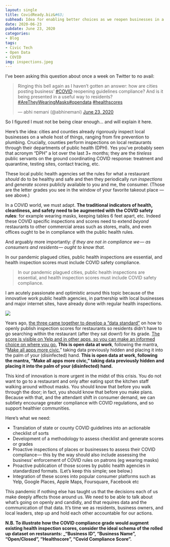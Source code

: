```yaml
---
layout: single
title: CovidReady.biz&#63;
subhead: Idea for enabling better choices as we reopen businesses in a COVID world
date: 2020-06-23
pubdate: June 23, 2020
categories:
- Blog
tags:
- Civic Tech
- Open Data
- COVID
img: inspections.jpeg
---
```

I’ve been asking this question about once a week on Twitter to no avail:

<blockquote class="twitter-tweet"><p lang="en" dir="ltr">Ringing this bell again as I haven’t gotten an answer: how are cities posting business’ <a href="https://twitter.com/hashtag/COVID?src=hash&amp;ref_src=twsrc%5Etfw">#COVID</a> reopening guidelines compliance? And is it being presented in a useful way to residents? <a href="https://twitter.com/hashtag/AreTheyWearingMasks?src=hash&amp;ref_src=twsrc%5Etfw">#AreTheyWearingMasks</a><a href="https://twitter.com/hashtag/opendata?src=hash&amp;ref_src=twsrc%5Etfw">#opendata</a> <a href="https://twitter.com/hashtag/healthscores?src=hash&amp;ref_src=twsrc%5Etfw">#healthscores</a></p>&mdash; abhi nemani (@abhinemani) <a href="https://twitter.com/abhinemani/status/1275221468566163456?ref_src=twsrc%5Etfw">June 23, 2020</a></blockquote> <script async src="https://platform.twitter.com/widgets.js" charset="utf-8"></script>

So I figured I must not be being clear enough… and will explain it here.

Here’s the idea: cities and counties already rigorously inspect local businesses on a whole host of things, ranging from fire prevention to plumbing. Crucially, counties perform inspections on local restaurants through their departments of public health (DPH). Yes you’ve probably seen that acronym “DPH” a lot over the last 3+ months; they are the _tireless_ public servants on the ground coordinating COVID response: treatment and quarantine, testing sites, contact tracing, etc.

These local public health agencies set the rules for what a restaurant _should_ do to be healthy and safe and then they periodically _run inspections_ and _generate scores_ publicly available to you and me, the consumer. (Those are the letter grades you see in the window of your favorite takeout place &#8212; see above.)

In a COVID world, we must adapt. **The traditional indicators of health, cleanliness, and safety need to be augmented with the COVID safety rules**: for example wearing masks, keeping tables 6 feet apart, etc. Indeed these COVID specific inspections and scores need to extend _beyond_ restaurants to other commercial areas such as stores, malls, and even offices ought to be in compliance with the public health rules.

And arguably more importantly: _if they are not in compliance we — as consumers and residents — ought to know that._

In our pandemic plagued cities, public health inspections are essential, and health inspection scores must include COVID safety compliance.

> In our pandemic plagued cities, public health inspections are essential, and health inspection scores must include COVID safety compliance.

I am acutely passionate and optimistic around this topic because of the innovative work public health agencies, in partnership with local businesses and major internet sites, have already done with regular health inspections.

![](https://cdn-images-1.medium.com/max/800/1*QWDQm_9J8H6C53rVG5X_1Q@2x.jpeg)

Years ago, [the three came together to develop a “data standard”](https://www.yelp-support.com/article/What-are-Health-Score-Alerts?l=en_US) on how to openly publish inspection scores for restaurants so residents didn’t have to go searching within the restaurant (after they sat down!) for its grade. [The score is visible on Yelp and in other apps, so you can make an informed choice on where you go.](https://www.theatlantic.com/magazine/archive/2013/07/youll-never-throw-up-in-this-town-again/309383/) **This is open data at work**, following the mantra, “[Make all apps more civic](https://link.medium.com/83D3bVeBx7),” taking data previously hidden and placing it into the palm of your (disinfected) hand. **This is open data at work, following the mantra, “Make all apps more civic,” taking data previously hidden and placing it into the palm of your (disinfected) hand.**

This kind of innovation is more urgent in the midst of this crisis. You do not want to go to a restaurant and only after eating spot the kitchen staff walking around without masks. You should know that before you walk through the door; in fact, you should know that before you make plans. Because with that, and the attendant shift in consumer demand, we can subtlety encourage greater compliance with COVID regulations, and so support healthier communities.

Here’s what we need:

- Translation of state or county COVID guidelines into an actionable checklist of sorts
- Development of a methodology to assess checklist and generate scores or grades
- Proactive inspections of places or businesses to assess their COVID compliance — this by the way should also include assessing the business’ enforcement of COVID rules on patrons (eg wearing masks)
- Proactive publication of those scores by public health agencies in standardized formats. (Let’s keep this simple; see below.)
- Integration of these scores into popular consumer platforms such as Yelp, Google Places, Apple Maps, Foursquare, Facebook etc

This pandemic if nothing else has taught us that the decisions each of us make deeply affects those around us. We need to be able to talk about what’s going on openly and candidly, and that requires data and the communication of that data. It’s time we as residents, business owners, and local leaders, step up and hold each other accountable for our actions.

**N.B. To illustrate how the COVID compliance grade would augment existing health inspection scores, consider the ideal schema of the rolled up dataset on restaurants: _“Business ID”, “Business Name”, “Open/Closed”, “Healthscore”, “Covid Compliance Score”.**